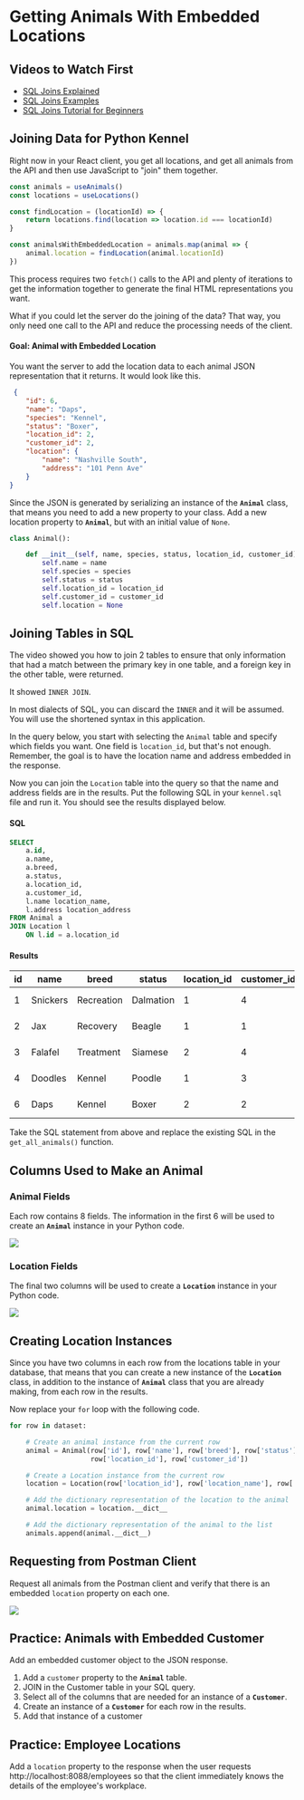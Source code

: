 # Getting Animals With Embedded Locations

## Videos to Watch First

* [SQL Joins Explained](https://www.youtube.com/watch?v=9yeOJ0ZMUYw)
* [SQL Joins Examples](https://www.youtube.com/watch?v=Jh_pvk48jHA)
* [SQL Joins Tutorial for Beginners](https://www.youtube.com/watch?v=2HVMiPPuPIM)

## Joining Data for Python Kennel

Right now in your React client, you get all locations, and get all animals from the API and then use JavaScript to "join" them together.

```js
const animals = useAnimals()
const locations = useLocations()

const findLocation = (locationId) => {
    return locations.find(location => location.id === locationId)
}

const animalsWithEmbeddedLocation = animals.map(animal => {
    animal.location = findLocation(animal.locationId)
})
```

This process requires two `fetch()` calls to the API and plenty of iterations to get the information together to generate the final HTML representations you want.

What if you could let the server do the joining of the data? That way, you only need one call to the API and reduce the processing needs of the client.

#### Goal: Animal with Embedded Location

You want the server to add the location data to each animal JSON representation that it returns. It would look like this.

```json
 {
    "id": 6,
    "name": "Daps",
    "species": "Kennel",
    "status": "Boxer",
    "location_id": 2,
    "customer_id": 2,
    "location": {
        "name": "Nashville South",
        "address": "101 Penn Ave"
    }
}
```

Since the JSON is generated by serializing an instance of the **`Animal`** class, that means you need to add a new property to your class. Add a new location property to **`Animal`**, but with an initial value of `None`.

```py
class Animal():

    def __init__(self, name, species, status, location_id, customer_id):
        self.name = name
        self.species = species
        self.status = status
        self.location_id = location_id
        self.customer_id = customer_id
        self.location = None
```

## Joining Tables in SQL

The video showed you how to join 2 tables to ensure that only information that had a match between the primary key in one table, and a foreign key in the other table, were returned.

It showed `INNER JOIN`.

In most dialects of SQL, you can discard the `INNER` and it will be assumed. You will use the shortened syntax in this application.

In the query below, you start with selecting the `Animal` table and specify which fields you want. One field is `location_id`, but that's not enough. Remember, the goal is to have the location name and address embedded in the response.

Now you can join the `Location` table into the query so that the name and address fields are in the results. Put the following SQL in your `kennel.sql` file and run it. You should see the results displayed below.

#### SQL

```sql
SELECT
    a.id,
    a.name,
    a.breed,
    a.status,
    a.location_id,
    a.customer_id,
    l.name location_name,
    l.address location_address
FROM Animal a
JOIN Location l
    ON l.id = a.location_id
```

#### Results

|id|name|breed|status|location_id|customer_id|location_name|location_address|
|--|--|--|--|--|--|--|--|
1|	Snickers|	Recreation|	Dalmation|	1|	4|	Nashville North|	64 Washington Heights	|
2|	Jax|	Recovery|	Beagle|	1|	1|	Nashville North|	64 Washington Heights	|
3|	Falafel|	Treatment|	Siamese|	2|	4|	Nashville South|	101 Penn Ave	|
4|	Doodles|	Kennel|	Poodle|	1|	3|	Nashville North|	64 Washington Heights	|
6|	Daps|	Kennel|	Boxer|	2|	2|	Nashville South|	101 Penn Ave|

Take the SQL statement from above and replace the existing SQL in the `get_all_animals()` function.

## Columns Used to Make an Animal

### Animal Fields

Each row contains 8 fields. The information in the first 6 will be used to create an **`Animal`** instance in your Python code.

![](./images/animal-columns.png)


### Location Fields

The final two columns will be used to create a **`Location`** instance in your Python code.

![](./images/location-columns.png)

## Creating Location Instances

Since you have two columns in each row from the locations table in your database, that means that you can create a new instance of the **`Location`** class, in addition to the instance of **`Animal`** class that you are already making, from each row in the results.

Now replace your `for` loop with the following code.

```py
for row in dataset:

    # Create an animal instance from the current row
    animal = Animal(row['id'], row['name'], row['breed'], row['status'],
                    row['location_id'], row['customer_id'])

    # Create a Location instance from the current row
    location = Location(row['location_id'], row['location_name'], row['location_address'])

    # Add the dictionary representation of the location to the animal
    animal.location = location.__dict__

    # Add the dictionary representation of the animal to the list
    animals.append(animal.__dict__)
```

## Requesting from Postman Client

Request all animals from the Postman client and verify that there is an embedded `location` property on each one.

![](./images/postman-animals-with-location.gif)

## Practice: Animals with Embedded Customer

Add an embedded customer object to the JSON response.

1. Add a `customer` property to the **`Animal`** table.
1. JOIN in the Customer table in your SQL query.
1. Select all of the columns that are needed for an instance of a **`Customer`**.
1. Create an instance of a **`Customer`** for each row in the results.
1. Add that instance of a customer

## Practice: Employee Locations

Add a `location` property to the response when the user requests http://localhost:8088/employees so that the client immediately knows the details of the employee's workplace.
